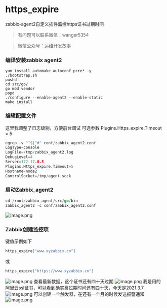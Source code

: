 # https_expire
zabbix-agent2自定义插件监控https证书过期时间
> 有问题可以联系微信：wanger5354

> 微信公众号：运维开发故事

### 编译安装zabbix agent2
```
yum install automake autoconf pcre* -y
./bootstrap.sh 
pushd . 
cd src/go/ 
go mod vendor 
popd 
./configure --enable-agent2 --enable-static 
make install
```
### 编辑配置文件
这里我调整了日志级别，方便前台调试
可选参数
Plugins.Https_expire.Timeout = 5
```go
egrep -v "^$|^#" conf/zabbix_agent2.conf  
LogType=console
LogFile=/tmp/zabbix_agent2.log
DebugLevel=4
Server=172.17.0.5
Plugins.Https_expire.Timeout=5
Hostname=node2
ControlSocket=/tmp/agent.sock
```
### **启动Zabbix_agent2**
```go
cd /root/zabbix_agent/src/go/bin
zabbix_agent2 -c conf/zabbix_agent2.conf
```
![image.png](https://cdn.nlark.com/yuque/0/2021/png/704071/1615124382567-4e083ee8-d137-428c-b5b2-0bd6ce4d511a.png#align=left&display=inline&height=81&margin=%5Bobject%20Object%5D&name=image.png&originHeight=161&originWidth=1060&size=30987&status=done&style=none&width=530)
### Zabbix创建监控项
键值示例如下
```go
https_expire["www.xyzabbix.cn"]
```
或
```go
https_expire["https://www.xyzabbix.cn"]
```
![image.png](https://cdn.nlark.com/yuque/0/2021/png/704071/1615291973645-d92ab392-4c59-4739-a063-8379236b9b36.png#align=left&display=inline&height=336&margin=%5Bobject%20Object%5D&name=image.png&originHeight=672&originWidth=930&size=46093&status=done&style=none&width=465)
查看最新数据，这个证书还有四十天过期
![image.png](https://cdn.nlark.com/yuque/0/2021/png/704071/1615124725159-142ea72a-dc40-4bfd-bd61-0af90f712ad4.png#align=left&display=inline&height=80&margin=%5Bobject%20Object%5D&name=image.png&originHeight=159&originWidth=1625&size=15012&status=done&style=none&width=812.5)
我是用的阿里云ssl证书，可以看到确实离过期时间还有四十天，今天是2021.3.7
![image.png](https://cdn.nlark.com/yuque/0/2021/png/704071/1615124786163-7b94abf7-716e-4c69-afb2-5751b053efbf.png#align=left&display=inline&height=118&margin=%5Bobject%20Object%5D&name=image.png&originHeight=236&originWidth=1497&size=21620&status=done&style=none&width=748.5)
可以创建一个触发器，在还有一个月的时候发送报警通知
![image.png](https://cdn.nlark.com/yuque/0/2021/png/704071/1615292050620-890747a2-b854-4e91-b18c-c5ca272575f2.png#align=left&display=inline&height=302&margin=%5Bobject%20Object%5D&name=image.png&originHeight=603&originWidth=949&size=40242&status=done&style=none&width=474.5)
